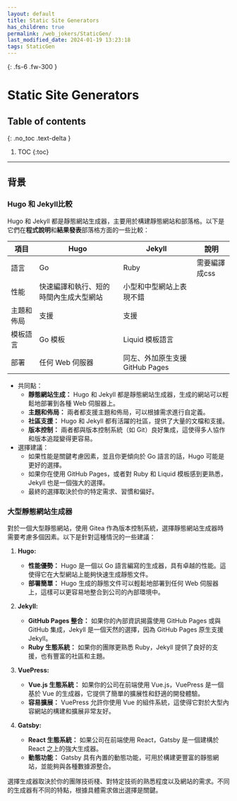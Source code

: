 ```yaml
---
layout: default
title: Static Site Generators
has_children: true
permalink: /web_jokers/StaticGen/
last_modified_date: 2024-01-19 13:23:18
tags: StaticGen
---
```


{: .fs-6 .fw-300 }

# Static Site Generators

## Table of contents

{: .no_toc .text-delta }

1. TOC
{:toc}

---

## 背景

### Hugo 和 Jekyll比較

Hugo 和 Jekyll 都是靜態網站生成器，主要用於構建靜態網站和部落格。以下是它們在**程式說明**和**結果發表**部落格方面的一些比較：

項目|Hugo|Jekyll|說明
-|-|-|-
語言|Go|Ruby|需要編譯成css
性能|快速編譯和執行、短的時間內生成大型網站|小型和中型網站上表現不錯|
主題和佈局|支援|支援|
模板語言|Go 模板|Liquid 模板語言|
部署|任何 Web 伺服器|同左、外加原生支援GitHub Pages|

- 共同點：
  - **靜態網站生成：** Hugo 和 Jekyll 都是靜態網站生成器，生成的網站可以輕鬆地部署到各種 Web 伺服器上。
  - **主題和佈局：** 兩者都支援主題和佈局，可以根據需求進行自定義。
  - **社區支援：** Hugo 和 Jekyll 都有活躍的社區，提供了大量的文檔和支援。
  - **版本控制：** 兩者都與版本控制系統（如 Git）良好集成，這使得多人協作和版本追蹤變得更容易。
- 選擇建議：
  - 如果性能是關鍵考慮因素，並且你更傾向於 Go 語言的話，Hugo 可能是更好的選擇。  
  - 如果你在使用 GitHub Pages，或者對 Ruby 和 Liquid 模板感到更熟悉，Jekyll 也是一個強大的選擇。
  - 最終的選擇取決於你的特定需求、習慣和偏好。

### 大型靜態網站生成器

對於一個大型靜態網站，使用 Gitea 作為版本控制系統，選擇靜態網站生成器時需要考慮多個因素。以下是針對這種情況的一些建議：

1. **Hugo:**
   - **性能優勢：** Hugo 是一個以 Go 語言編寫的生成器，具有卓越的性能。這使得它在大型網站上能夠快速生成靜態文件。
   - **部署簡單：** Hugo 生成的靜態文件可以輕鬆地部署到任何 Web 伺服器上，這樣可以更容易地整合到公司的內部環境中。

2. **Jekyll:**
   - **GitHub Pages 整合：** 如果你的內部資訊揭露使用 GitHub Pages 或與 GitHub 集成，Jekyll 是一個天然的選擇，因為 GitHub Pages 原生支援 Jekyll。
   - **Ruby 生態系統：** 如果你的團隊更熟悉 Ruby，Jekyll 提供了良好的支援，也有豐富的社區和主題。

3. **VuePress:**
   - **Vue.js 生態系統：** 如果你的公司在前端使用 Vue.js，VuePress 是一個基於 Vue 的生成器，它提供了簡單的擴展性和舒適的開發體驗。
   - **容易擴展：** VuePress 允許你使用 Vue 的組件系統，這使得它對於大型內容網站的構建和擴展非常友好。

4. **Gatsby:**
   - **React 生態系統：** 如果公司在前端使用 React，Gatsby 是一個建構於 React 之上的強大生成器。
   - **動態功能：** Gatsby 具有內置的動態功能，可用於構建更豐富的靜態網站，並能夠與各種數據源整合。

選擇生成器取決於你的團隊技術棧、對特定技術的熟悉程度以及網站的需求。不同的生成器有不同的特點，根據具體需求做出選擇是關鍵。

